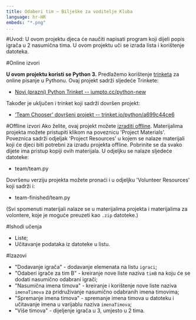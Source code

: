 ```yaml
---
title: Odaberi tim — Bilješke za voditelje Kluba
language: hr-HR
embeds: "*.png"
...
```


#Uvod:
U ovom projektu djeca će naučiti napisati program koji dijeli popis igrača u 2 nasumična tima. U ovom projektu uči se izrada lista i korištenje datoteka.

#Online izvori

__U ovom projektu koristi se Python 3.__ Predlažemo korištenje [trinketa](https://trinket.io/) za online pisanje u Pythonu. Ovaj projekt sadrži sljedeće Trinkete:

+ [Novi (prazni) Python Trinket -- jumpto.cc/python-new](http://jumpto.cc/python-new)

Također je uključen i trinket koji sadrži dovršen projekt:

+ [‘Team Chooser’ dovršeni projekt -- trinket.io/python/a699c44ce6](https://trinket.io/python/a699c44ce6)

#Offline izvori
Ako želite, ovaj projekt možete [izraditi offline](https://www.codeclubprojects.org/en-GB/resources/python-working-offline/). Materijalima projekta možete pristupiti klikom na poveznicu 'Project Materials'. Poveznica sadrži odjeljak 'Project Resources' u kojem se nalaze materijali koji će djeci biti potrebni za izradu projekta offline. Pobrinite se da svako dijete ima pristup kopiji ovih materijala. U odjeljku se nalaze sljedeće datoteke:

+ team/team.py

Dovršenu verziju projekta možete pronaći i u odjeljku 'Volunteer Resources' koji sadrži i:

+ team-finished/team.py

(Svi spomenuti materijali nalaze se u materijalima projekta i materijalima za volontere, koje je moguće preuzeti kao `.zip` datoteke.)

#Ishodi učenja
+ Liste;
+ Učitavanje podataka iz datoteke u listu.

#Izazovi
+ "Dodavanje igrača" - dodavanje elemenata na listu `igraci`;
+ "Odaberi igrače za tim B" - kreiranje nove liste naziva `timB` na koju će se dodati nasumično odabrani igrači;
+ "Nasumična imena timova" - kreiranje i korištenje nove liste naziva `imenaTimova` za pridruživanje nasumično odabranih imena timovima;
+ "Spremanje imena timova" - spremanje imena timova u datoteku i učitavanje imena u varijablu naziva `imenaTimova`;
+ "Više timova" - dijeljenje igrača u 3, umjesto u 2 tima.
